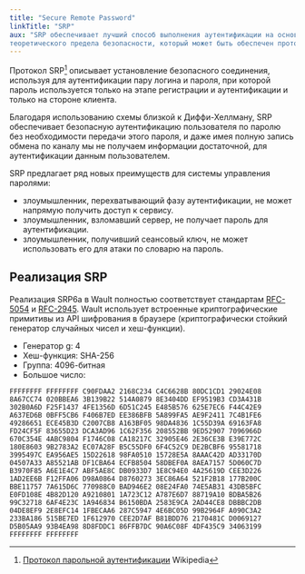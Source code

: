```yaml
---
title: "Secure Remote Password"
linkTitle: "SRP"
aux: "SRP обеспечивает лучший способ выполнения аутентификации на основе пароля. Считается, что SRP достигает 
теоретического предела безопасности, который может быть обеспечен протоколом, основанным исключительно на пароле."
---
```


Протокол SRP[^1] описывает установление безопасного соединения, используя для аутентификации пару логина и пароля, 
при которой пароль используется только на этапе регистрации и аутентификации и только на стороне клиента. 

Благодаря использованию схемы близкой к Диффи-Хеллману, SRP обеспечивает безопасную аутентификацию пользователя по 
паролю без необходимости передачи этого пароля, и даже имея полную запись обмена по каналу мы не получаем информации 
достаточной, для аутентификации данным пользователем.

SRP предлагает ряд новых преимуществ для системы управления паролями:

- злоумышленник, перехватывающий фазу аутентификации, не может напрямую получить доступ к сервису.
- злоумышленник, взломавший сервер, не получает пароль для аутентификации.
- злоумышленник, получивший сеансовый ключ, не может использовать его для атаки по словарю на пароль.

## Реализация SRP
Реализация SRP6a в Wault полностью соответствует стандартам [RFC-5054](https://datatracker.ietf.org/doc/html/rfc5054) 
и [RFC-2945](https://datatracker.ietf.org/doc/html/rfc2945). Wault использует встроенные 
криптографические примитивы из API шифрования в браузере (криптографически стойкий генератор 
случайных чисел и хеш-функции).

- Генератор g: 4
- Хеш-функция: SHA-256
- Группа: 4096-битная
- Большое число:

```
FFFFFFFF FFFFFFFF C90FDAA2 2168C234 C4C6628B 80DC1CD1 29024E08
8A67CC74 020BBEA6 3B139B22 514A0879 8E3404DD EF9519B3 CD3A431B
302B0A6D F25F1437 4FE1356D 6D51C245 E485B576 625E7EC6 F44C42E9
A637ED6B 0BFF5CB6 F406B7ED EE386BFB 5A899FA5 AE9F2411 7C4B1FE6
49286651 ECE45B3D C2007CB8 A163BF05 98DA4836 1C55D39A 69163FA8
FD24CF5F 83655D23 DCA3AD96 1C62F356 208552BB 9ED52907 7096966D
670C354E 4ABC9804 F1746C08 CA18217C 32905E46 2E36CE3B E39E772C
180E8603 9B2783A2 EC07A28F B5C55DF0 6F4C52C9 DE2BCBF6 95581718
3995497C EA956AE5 15D22618 98FA0510 15728E5A 8AAAC42D AD33170D
04507A33 A85521AB DF1CBA64 ECFB8504 58DBEF0A 8AEA7157 5D060C7D
B3970F85 A6E1E4C7 ABF5AE8C DB0933D7 1E8C94E0 4A25619D CEE3D226
1AD2EE6B F12FFA06 D98A0864 D8760273 3EC86A64 521F2B18 177B200C
BBE11757 7A615D6C 770988C0 BAD946E2 08E24FA0 74E5AB31 43DB5BFC
E0FD108E 4B82D120 A9210801 1A723C12 A787E6D7 88719A10 BDBA5B26
99C32718 6AF4E23C 1A946834 B6150BDA 2583E9CA 2AD44CE8 DBBBC2DB
04DE8EF9 2E8EFC14 1FBECAA6 287C5947 4E6BC05D 99B2964F A090C3A2
233BA186 515BE7ED 1F612970 CEE2D7AF B81BDD76 2170481C D0069127
D5B05AA9 93B4EA98 8D8FDDC1 86FFB7DC 90A6C08F 4DF435C9 34063199
FFFFFFFF FFFFFFFF
```

[^1]: [Протокол парольной аутентификации](https://ru.wikipedia.org/wiki/SRP) Wikipedia
